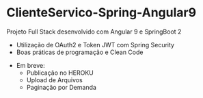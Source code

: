 # ClienteServico-Spring-Angular9

Projeto Full Stack desenvolvido com Angular 9 e SpringBoot 2
  * Utilização de OAuth2 e Token JWT com Spring Security
  * Boas práticas de programação e Clean Code
  
  
- Em breve: 
  * Publicação no HEROKU
  * Upload de Arquivos 
  * Paginação por Demanda
